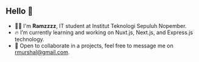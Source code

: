 <h2>Hello 🙌</h2>
<ul>
  <li>👨‍💻 I'm <b>Ramzzzz</b>, IT student at Institut Teknologi Sepuluh Nopember.</li>
  <li>🔥 I’m currently learning and working on Nuxt.js, Next.js, and Express.js technology.</li>
  <li>💬 Open to collaborate in a projects, feel free to message me on <a href="mailto:rmurshal@gmail.com" target="_blank">rmurshal@gmail.com</a>.</li>
</ul>
